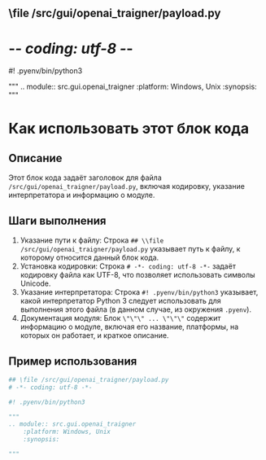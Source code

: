## \file /src/gui/openai_trаigner/payload.py
# -*- coding: utf-8 -*-
#! .pyenv/bin/python3

"""
.. module:: src.gui.openai_trаigner
    :platform: Windows, Unix
    :synopsis:
"""

Как использовать этот блок кода
=========================================================================================

Описание
-------------------------
Этот блок кода задаёт заголовок для файла `/src/gui/openai_trаigner/payload.py`, включая кодировку, указание интерпретатора и информацию о модуле.

Шаги выполнения
-------------------------
1. Указание пути к файлу: Строка `## \\file /src/gui/openai_trаigner/payload.py` указывает путь к файлу, к которому относится данный блок кода.
2. Установка кодировки: Строка `# -*- coding: utf-8 -*-` задаёт кодировку файла как UTF-8, что позволяет использовать символы Unicode.
3. Указание интерпретатора: Строка `#! .pyenv/bin/python3` указывает, какой интерпретатор Python 3 следует использовать для выполнения этого файла (в данном случае, из окружения `.pyenv`).
4. Документация модуля: Блок `\"\"\" ... \"\"\"` содержит информацию о модуле, включая его название, платформы, на которых он работает, и краткое описание.

Пример использования
-------------------------

```python
## \file /src/gui/openai_trаigner/payload.py
# -*- coding: utf-8 -*-

#! .pyenv/bin/python3

"""
.. module:: src.gui.openai_trаigner
    :platform: Windows, Unix
    :synopsis:

"""